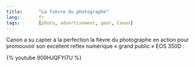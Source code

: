 ```yaml
---
title:      "La fièvre du photographe"
lang:       fr
tags:       [photo, advertisement, gear, Canon]
---
```


Canon a su capter à la perfection la fièvre du photographe en action pour promouvoir son excellent reflex numérique « grand public » EOS 350D :

{% youtube 909HJQFYI7U %}
